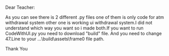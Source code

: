 Dear Teacher:

As you can see there is 2 different .py files one of them is only code for atm withdrawal system other one is working ui
withdrawal system.I did not understand which way you want so i made both.If you want to run CodeWithUI.py you need to download "build" file.
And you need to change 47.Line to your ...\build\assets\frame0 file path.

Thank You



